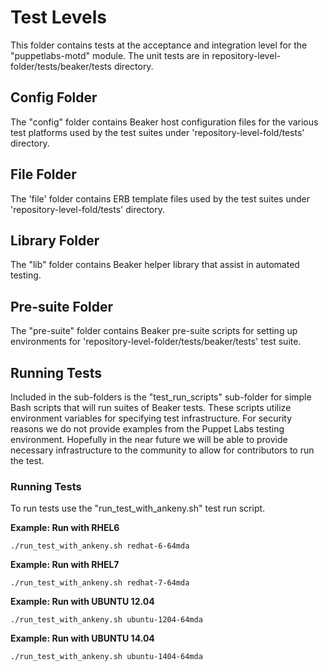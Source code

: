 Test Levels
===========================

This folder contains tests at the acceptance and integration level for the "puppetlabs-motd" module. The unit
tests are in repository-level-folder/tests/beaker/tests directory.

## Config Folder

The "config" folder contains Beaker host configuration files for the various test platforms used by the test suites
under 'repository-level-fold/tests' directory.

## File Folder

The 'file' folder contains ERB template files used by the test suites under 'repository-level-fold/tests' directory.

## Library Folder

The "lib" folder contains Beaker helper library that assist in automated testing.

## Pre-suite Folder

The "pre-suite" folder contains Beaker pre-suite scripts for setting up environments for
'repository-level-folder/tests/beaker/tests' test suite.

## Running Tests

Included in the sub-folders is the "test_run_scripts" sub-folder for simple Bash scripts that will run suites of
Beaker tests. These scripts utilize environment variables for specifying test infrastructure. For security
reasons we do not provide examples from the Puppet Labs testing environment. Hopefully in the near future we will
be able to provide necessary infrastructure to the community to allow for contributors to run the test.

### Running Tests

To run tests use the "run_test_with_ankeny.sh" test run script.

**Example: Run with RHEL6**
```
./run_test_with_ankeny.sh redhat-6-64mda
```

**Example: Run with RHEL7**
```
./run_test_with_ankeny.sh redhat-7-64mda
```

**Example: Run with UBUNTU 12.04**
```
./run_test_with_ankeny.sh ubuntu-1204-64mda
```

**Example: Run with UBUNTU 14.04**
```
./run_test_with_ankeny.sh ubuntu-1404-64mda
```
